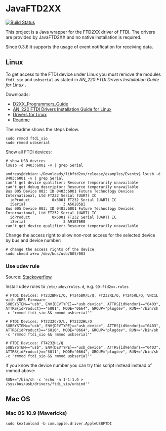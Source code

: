 # JavaFTD2XX

[![Build Status](https://github.com/akuhtz/JavaFTD2XX/workflows/Java%20CI/badge.svg)](https://github.com/akuhtz/JavaFTD2XX/actions)


This project is a Java wrapper for the FTD2XX driver of FTDI. The drivers are provided by JavaFTD2XX and no native installation is required.

Since 0.3.6 it supports the usage of event notification for receiving data.

## Linux

To get access to the FTDI device under Linux you must remove the modules `ftdi_sio` and `usbserial`  as stated in  _AN_220 FTDI Drivers Installation Guide for Linux_ .

Downloads:
 * [D2XX_Programmers_Guide][1]
 * [AN_220 FTDI Drivers Installation Guide for Linux][2]
 * [Drivers for Linux](https://ftdichip.com/drivers/d2xx-drivers/)
 * [Readme](https://www.ftdichip.com/Drivers/D2XX/Linux/ReadMe.txt)
 
The readme shows the steps below.

```
sudo rmmod ftdi_sio
sudo rmmod usbserial
```

Show all FTDI devices:

```
# show USB devices
lsusb -d 0403:6001 -v | grep Serial

andreas@debian:~/Downloads/libftd2xx/release/examples/Events$ lsusb -d 0403:6001 -v | grep Serial
can't get device qualifier: Resource temporarily unavailable
can't get debug descriptor: Resource temporarily unavailable
Bus 005 Device 002: ID 0403:6001 Future Technology Devices International, Ltd FT232 Serial (UART) IC
  idProduct          0x6001 FT232 Serial (UART) IC
  iSerial                 3 A50285BI
Bus 005 Device 003: ID 0403:6001 Future Technology Devices International, Ltd FT232 Serial (UART) IC
  idProduct          0x6001 FT232 Serial (UART) IC
  iSerial                 3 A91BT6R0
can't get device qualifier: Resource temporarily unavailable
```

Change the access right to allow non-root access for the selected device by bus and device number:

```
# change the access rights of the device
sudo chmod a+rw /dev/bus/usb/005/003
```

### Use udev rule
Source: [Stackoverflow](https://stackoverflow.com/a/34021765)

Install udev rules to `/etc/udev/rules.d`, e.g. `99-ftd2xx.rules`

```
# FTDI Devices: FT232BM/L/Q, FT245BM/L/Q, FT232RL/Q, FT245RL/Q, VNC1L with VDPS Firmware
SUBSYSTEM=="usb", ENV{DEVTYPE}=="usb_device", ATTRS{idVendor}=="0403", ATTRS{idProduct}=="6001", MODE="0664", GROUP="plugdev", RUN+="/bin/sh -c 'rmmod ftdi_sio && rmmod usbserial'"

# FTDI Devices: FT2232C/D/L, FT2232HL/Q
SUBSYSTEM=="usb", ENV{DEVTYPE}=="usb_device", ATTRS{idVendor}=="0403", ATTRS{idProduct}=="6010", MODE="0664", GROUP="plugdev", RUN+="/bin/sh -c 'rmmod ftdi_sio && rmmod usbserial'"

# FTDI Devices: FT4232HL/Q
SUBSYSTEM=="usb", ENV{DEVTYPE}=="usb_device", ATTRS{idVendor}=="0403", ATTRS{idProduct}=="6011", MODE="0664", GROUP="plugdev", RUN+="/bin/sh -c 'rmmod ftdi_sio && rmmod usbserial'"
```

If you know the device number you can try this script instead instead of rmmod above:

```
RUN+="/bin/sh -c 'echo -n 1-1:1.0 > /sys/bus/usb/drivers/ftdi_sio/unbind'"
```



## Mac OS

### Mac OS 10.9 (Mavericks)

```
sudo kextunload -b com.apple.driver.AppleUSBFTDI
```



[1]: https://www.ftdichip.com/Support/Documents/ProgramGuides/D2XX_Programmer%27s_Guide(FT_000071).pdf
[2]: https://ftdichip.com/wp-content/uploads/2020/08/AN_220_FTDI_Drivers_Installation_Guide_for_Linux-1.pdf